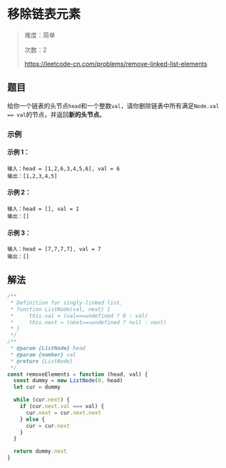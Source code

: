 # 移除链表元素

> 难度：简单
>
> 次数：2
>
> https://leetcode-cn.com/problems/remove-linked-list-elements

## 题目

给你一个链表的头节点`head`和一个整数`val`，请你删除链表中所有满足`Node.val == val`的节点，并返回**新的头节点**。

### 示例

#### 示例 1：

```
输入：head = [1,2,6,3,4,5,6], val = 6
输出：[1,2,3,4,5]
```

#### 示例 2：

```
输入：head = [], val = 1
输出：[]
```

#### 示例 3：

```
输入：head = [7,7,7,7], val = 7
输出：[]
```

## 解法

```typescript
/**
 * Definition for singly-linked list.
 * function ListNode(val, next) {
 *     this.val = (val===undefined ? 0 : val)
 *     this.next = (next===undefined ? null : next)
 * }
 */
/**
 * @param {ListNode} head
 * @param {number} val
 * @return {ListNode}
 */
const removeElements = function (head, val) {
  const dummy = new ListNode(0, head)
  let cur = dummy

  while (cur.next) {
    if (cur.next.val === val) {
      cur.next = cur.next.next
    } else {
      cur = cur.next
    }
  }

  return dummy.next
}
```
